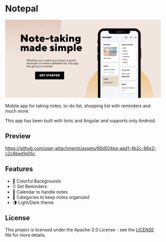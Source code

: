 # Notepal

![Notepal](docs/images/notepal-preview.png)

Mobile app for taking notes, to-do list, shopping list with reminders and much more.

This app has been built with Ionic and Angular and supports only Android.

## Preview

https://github.com/user-attachments/assets/66d504ea-aad1-4b2c-86e2-c2c8bed1e05c

## Features
- :art: Colorful Backgrounds
- :alarm_clock: Set Reminders
- :calendar: Calendar to handle notes
- :file_folder: Categories to keep notes organized
- :last_quarter_moon: Light/Dark theme

## License

This project is licensed under the Apache-2.0 License - see the [LICENSE](LICENSE) file for more details.
